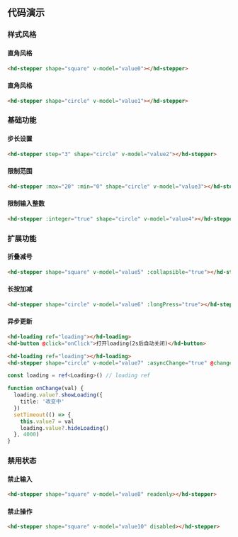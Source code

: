 
## 代码演示

### 样式风格

#### 直角风格

```html
<hd-stepper shape="square" v-model="value0"></hd-stepper>
```

#### 直角风格

```html
<hd-stepper shape="circle" v-model="value1"></hd-stepper>
```

### 基础功能

#### 步长设置

```html
<hd-stepper step="3" shape="circle" v-model="value2"></hd-stepper>
```

#### 限制范围

```html
<hd-stepper :max="20" :min="0" shape="circle" v-model="value3"></hd-stepper>
```

#### 限制输入整数

```html
<hd-stepper :integer="true" shape="circle" v-model="value4"></hd-stepper>
```

### 扩展功能

#### 折叠减号

```html
<hd-stepper shape="square" v-model="value5" :collapsible="true"></hd-stepper>
```

#### 长按加减

```html
<hd-stepper shape="circle" v-model="value6" :longPress="true"></hd-stepper>
```

#### 异步更新

```html
<hd-loading ref="loading"></hd-loading>
<hd-button @click="onClick">打开loading(2s后自动关闭)</hd-button>
```

```html
<hd-loading ref="loading"></hd-loading>
<hd-stepper shape="circle" v-model="value7" :asyncChange="true" @change="onChange"></hd-stepper>
```

```ts
const loading = ref<Loading>() // loading ref

function onChange(val) {
  loading.value?.showLoading({
    title: '改变中'
  })
  setTimeout(() => {
    this.value7 = val
    loading.value?.hideLoading()
  }, 4000)
}
```

### 禁用状态

#### 禁止输入

```html
<hd-stepper shape="square" v-model="value8" readonly></hd-stepper>
```

#### 禁止操作

```html
<hd-stepper shape="square" v-model="value10" disabled></hd-stepper>
```
